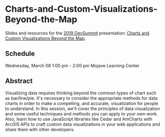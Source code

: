 # Charts-and-Custom-Visualizations-Beyond-the-Map
Slides and resources for the [2019 DevSummit](http://www.esri.com/events/devsummit) presentation: [Charts and Custom Visualizations Beyond the Map](https://devsummit2019.schedule.esri.com/schedule/2033153134).

## Schedule

Wednesday, March 08
1:00 pm - 2:00 pm
Mojave Learning Center

## Abstract
Visualizing data requires thinking beyond the common types of chart such as bar/line/pie. It's necessary to consider the appropriate methods for data charts in order to make a compelling, and accurate, visualization for people to understand. In this session, we'll cover the principles of data visualization and some useful techniques and methods you can apply to your own work. Also, learn how to use JavaScript libraries like Cedar and AmCharts with ArcGIS APIs to craft custom data visualizations in your web applications and share them with other developers.
